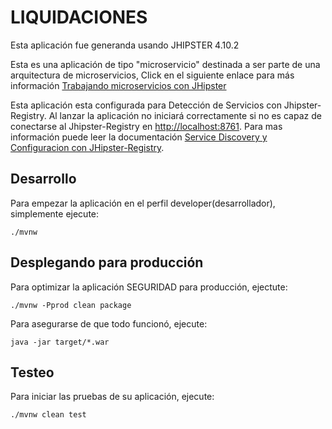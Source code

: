 # LIQUIDACIONES
Esta aplicación fue generanda usando JHIPSTER 4.10.2

Esta es una aplicación de tipo "microservicio" destinada a ser parte de una arquitectura de microservicios, Click en el siguiente enlace para más información [Trabajando microservicios con JHipster][] 

Esta aplicación esta configurada para Detección de Servicios con Jhipster-Registry. Al lanzar la aplicación no iniciará correctamente si no es capaz de conectarse al Jhipster-Registry en [http://localhost:8761](http://localhost:8761). Para mas información puede leer la documentación [Service Discovery y Configuracion con JHipster-Registry][].

## Desarrollo

Para empezar la aplicación en el perfil developer(desarrollador), simplemente ejecute:

    ./mvnw

## Desplegando para producción

Para optimizar la aplicación SEGURIDAD para producción, ejectute:

    ./mvnw -Pprod clean package

Para asegurarse de que todo funcionó, ejecute:

    java -jar target/*.war


## Testeo

Para iniciar las pruebas de su aplicación, ejecute:

    ./mvnw clean test



[Trabajando microservicios con JHipster]: http://www.jhipster.tech/documentation-archive/v4.10.2/microservices-architecture/
[Service Discovery y Configuracion con JHipster-Registry]: http://www.jhipster.tech/documentation-archive/v4.10.2/microservices-architecture/#jhipster-registry
